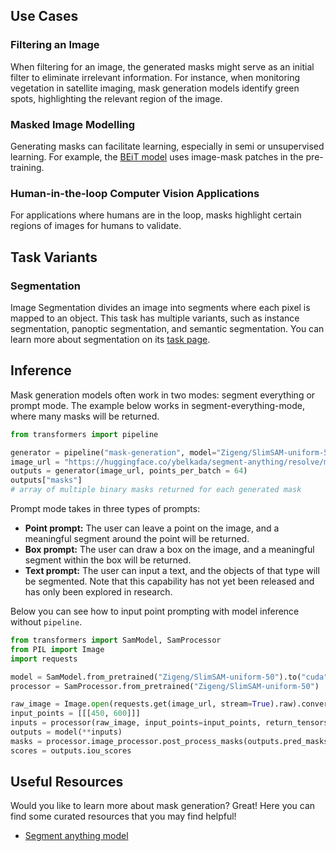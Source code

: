 ## Use Cases

### Filtering an Image

When filtering for an image, the generated masks might serve as an initial filter to eliminate irrelevant information. For instance, when monitoring vegetation in satellite imaging, mask generation models identify green spots, highlighting the relevant region of the image.

### Masked Image Modelling

Generating masks can facilitate learning, especially in semi or unsupervised learning. For example, the [BEiT model](https://huggingface.co/docs/transformers/model_doc/beit) uses image-mask patches in the pre-training.

### Human-in-the-loop Computer Vision Applications

For applications where humans are in the loop, masks highlight certain regions of images for humans to validate.

## Task Variants

### Segmentation

Image Segmentation divides an image into segments where each pixel is mapped to an object. This task has multiple variants, such as instance segmentation, panoptic segmentation, and semantic segmentation. You can learn more about segmentation on its [task page](https://huggingface.co/tasks/image-segmentation).

## Inference

Mask generation models often work in two modes: segment everything or prompt mode. 
The example below works in segment-everything-mode, where many masks will be returned. 

```python
from transformers import pipeline

generator = pipeline("mask-generation", model="Zigeng/SlimSAM-uniform-50", points_per_batch=64, device="cuda")
image_url = "https://huggingface.co/ybelkada/segment-anything/resolve/main/assets/car.png"
outputs = generator(image_url, points_per_batch = 64)
outputs["masks"]
# array of multiple binary masks returned for each generated mask
```

Prompt mode takes in three types of prompts:
- **Point prompt:** The user can leave a point on the image, and a meaningful segment around the point will be returned.
- **Box prompt:** The user can draw a box on the image, and a meaningful segment within the box will be returned.
- **Text prompt:** The user can input a text, and the objects of that type will be segmented. Note that this capability has not yet been released and has only been explored in research.

Below you can see how to input point prompting with model inference without `pipeline`. 
```python
from transformers import SamModel, SamProcessor
from PIL import Image
import requests 

model = SamModel.from_pretrained("Zigeng/SlimSAM-uniform-50").to("cuda")
processor = SamProcessor.from_pretrained("Zigeng/SlimSAM-uniform-50")

raw_image = Image.open(requests.get(image_url, stream=True).raw).convert("RGB")
input_points = [[[450, 600]]]
inputs = processor(raw_image, input_points=input_points, return_tensors="pt").to("cuda")
outputs = model(**inputs)
masks = processor.image_processor.post_process_masks(outputs.pred_masks.cpu(), inputs["original_sizes"].cpu(), inputs["reshaped_input_sizes"].cpu())
scores = outputs.iou_scores
```

## Useful Resources

Would you like to learn more about mask generation? Great! Here you can find some curated resources that you may find helpful!

- [Segment anything model](https://huggingface.co/docs/transformers/main/model_doc/sam)
